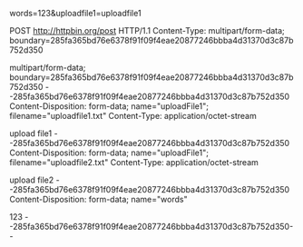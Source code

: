 words=123&uploadfile1=uploadfile1

POST http://httpbin.org/post HTTP/1.1
Content-Type: multipart/form-data; boundary=285fa365bd76e6378f91f09f4eae20877246bbba4d31370d3c87b752d350

multipart/form-data; boundary=285fa365bd76e6378f91f09f4eae20877246bbba4d31370d3c87b752d350
--285fa365bd76e6378f91f09f4eae20877246bbba4d31370d3c87b752d350
Content-Disposition: form-data; name="uploadFile1"; filename="uploadfile1.txt"
Content-Type: application/octet-stream

upload file1
--285fa365bd76e6378f91f09f4eae20877246bbba4d31370d3c87b752d350
Content-Disposition: form-data; name="uploadFile1"; filename="uploadfile2.txt"
Content-Type: application/octet-stream

upload file2
--285fa365bd76e6378f91f09f4eae20877246bbba4d31370d3c87b752d350
Content-Disposition: form-data; name="words"

123
--285fa365bd76e6378f91f09f4eae20877246bbba4d31370d3c87b752d350--

